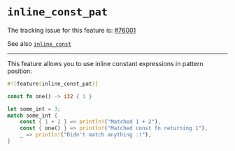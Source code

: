 # `inline_const_pat`

The tracking issue for this feature is: [#76001]

See also [`inline_const`](inline-const.md)

------

This feature allows you to use inline constant expressions in pattern position:

```rust
#![feature(inline_const_pat)]

const fn one() -> i32 { 1 }

let some_int = 3;
match some_int {
    const { 1 + 2 } => println!("Matched 1 + 2"),
    const { one() } => println!("Matched const fn returning 1"),
    _ => println!("Didn't match anything :("),
}
```

[#76001]: https://github.com/rust-lang/rust/issues/76001

